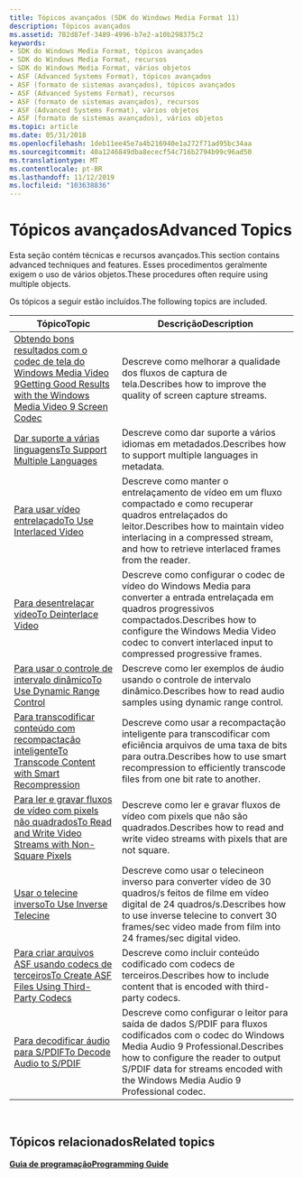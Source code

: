 ```yaml
---
title: Tópicos avançados (SDK do Windows Media Format 11)
description: Tópicos avançados
ms.assetid: 782d87ef-3489-4996-b7e2-a10b298375c2
keywords:
- SDK do Windows Media Format, tópicos avançados
- SDK do Windows Media Format, recursos
- SDK do Windows Media Format, vários objetos
- ASF (Advanced Systems Format), tópicos avançados
- ASF (formato de sistemas avançados), tópicos avançados
- ASF (Advanced Systems Format), recursos
- ASF (formato de sistemas avançados), recursos
- ASF (Advanced Systems Format), vários objetos
- ASF (formato de sistemas avançados), vários objetos
ms.topic: article
ms.date: 05/31/2018
ms.openlocfilehash: 1deb11ee45e7a4b216940e1a272f71ad95bc34aa
ms.sourcegitcommit: 40a1246849dba8ececf54c716b2794b99c96ad50
ms.translationtype: MT
ms.contentlocale: pt-BR
ms.lasthandoff: 11/12/2019
ms.locfileid: "103638836"
---
```

# <a name="advanced-topics"></a><span data-ttu-id="91145-112">Tópicos avançados</span><span class="sxs-lookup"><span data-stu-id="91145-112">Advanced Topics</span></span>

<span data-ttu-id="91145-113">Esta seção contém técnicas e recursos avançados.</span><span class="sxs-lookup"><span data-stu-id="91145-113">This section contains advanced techniques and features.</span></span> <span data-ttu-id="91145-114">Esses procedimentos geralmente exigem o uso de vários objetos.</span><span class="sxs-lookup"><span data-stu-id="91145-114">These procedures often require using multiple objects.</span></span>

<span data-ttu-id="91145-115">Os tópicos a seguir estão incluídos.</span><span class="sxs-lookup"><span data-stu-id="91145-115">The following topics are included.</span></span>



| <span data-ttu-id="91145-116">Tópico</span><span class="sxs-lookup"><span data-stu-id="91145-116">Topic</span></span>                                                                                                                                    | <span data-ttu-id="91145-117">Descrição</span><span class="sxs-lookup"><span data-stu-id="91145-117">Description</span></span>                                                                                                                        |
|------------------------------------------------------------------------------------------------------------------------------------------|------------------------------------------------------------------------------------------------------------------------------------|
| [<span data-ttu-id="91145-118">Obtendo bons resultados com o codec de tela do Windows Media Video 9</span><span class="sxs-lookup"><span data-stu-id="91145-118">Getting Good Results with the Windows Media Video 9 Screen Codec</span></span>](getting-good-results-with-the-windows-media-video-9-screen-codec.md) | <span data-ttu-id="91145-119">Descreve como melhorar a qualidade dos fluxos de captura de tela.</span><span class="sxs-lookup"><span data-stu-id="91145-119">Describes how to improve the quality of screen capture streams.</span></span>                                                                    |
| [<span data-ttu-id="91145-120">Dar suporte a várias linguagens</span><span class="sxs-lookup"><span data-stu-id="91145-120">To Support Multiple Languages</span></span>](to-support-multiple-languages.md)                                                                       | <span data-ttu-id="91145-121">Descreve como dar suporte a vários idiomas em metadados.</span><span class="sxs-lookup"><span data-stu-id="91145-121">Describes how to support multiple languages in metadata.</span></span>                                                                           |
| [<span data-ttu-id="91145-122">Para usar vídeo entrelaçado</span><span class="sxs-lookup"><span data-stu-id="91145-122">To Use Interlaced Video</span></span>](to-use-interlaced-video.md)                                                                                   | <span data-ttu-id="91145-123">Descreve como manter o entrelaçamento de vídeo em um fluxo compactado e como recuperar quadros entrelaçados do leitor.</span><span class="sxs-lookup"><span data-stu-id="91145-123">Describes how to maintain video interlacing in a compressed stream, and how to retrieve interlaced frames from the reader.</span></span>         |
| [<span data-ttu-id="91145-124">Para desentrelaçar vídeo</span><span class="sxs-lookup"><span data-stu-id="91145-124">To Deinterlace Video</span></span>](to-deinterlace-video.md)                                                                                         | <span data-ttu-id="91145-125">Descreve como configurar o codec de vídeo do Windows Media para converter a entrada entrelaçada em quadros progressivos compactados.</span><span class="sxs-lookup"><span data-stu-id="91145-125">Describes how to configure the Windows Media Video codec to convert interlaced input to compressed progressive frames.</span></span>             |
| [<span data-ttu-id="91145-126">Para usar o controle de intervalo dinâmico</span><span class="sxs-lookup"><span data-stu-id="91145-126">To Use Dynamic Range Control</span></span>](to-use-dynamic-range-control.md)                                                                         | <span data-ttu-id="91145-127">Descreve como ler exemplos de áudio usando o controle de intervalo dinâmico.</span><span class="sxs-lookup"><span data-stu-id="91145-127">Describes how to read audio samples using dynamic range control.</span></span>                                                                   |
| [<span data-ttu-id="91145-128">Para transcodificar conteúdo com recompactação inteligente</span><span class="sxs-lookup"><span data-stu-id="91145-128">To Transcode Content with Smart Recompression</span></span>](to-transcode-content-with-smart-recompression.md)                                       | <span data-ttu-id="91145-129">Descreve como usar a recompactação inteligente para transcodificar com eficiência arquivos de uma taxa de bits para outra.</span><span class="sxs-lookup"><span data-stu-id="91145-129">Describes how to use smart recompression to efficiently transcode files from one bit rate to another.</span></span>                              |
| [<span data-ttu-id="91145-130">Para ler e gravar fluxos de vídeo com pixels não quadrados</span><span class="sxs-lookup"><span data-stu-id="91145-130">To Read and Write Video Streams with Non-Square Pixels</span></span>](to-read-and-write-video-streams-with-non-square-pixels.md)                     | <span data-ttu-id="91145-131">Descreve como ler e gravar fluxos de vídeo com pixels que não são quadrados.</span><span class="sxs-lookup"><span data-stu-id="91145-131">Describes how to read and write video streams with pixels that are not square.</span></span>                                                     |
| [<span data-ttu-id="91145-132">Usar o telecine inverso</span><span class="sxs-lookup"><span data-stu-id="91145-132">To Use Inverse Telecine</span></span>](to-use-inverse-telecine.md)                                                                                   | <span data-ttu-id="91145-133">Descreve como usar o telecineon inverso para converter vídeo de 30 quadros/s feitos de filme em vídeo digital de 24 quadros/s.</span><span class="sxs-lookup"><span data-stu-id="91145-133">Describes how to use inverse telecine to convert 30 frames/sec video made from film into 24 frames/sec digital video.</span></span>              |
| [<span data-ttu-id="91145-134">Para criar arquivos ASF usando codecs de terceiros</span><span class="sxs-lookup"><span data-stu-id="91145-134">To Create ASF Files Using Third-Party Codecs</span></span>](to-create-asf-files-using-third-party-codecs.md)                                         | <span data-ttu-id="91145-135">Descreve como incluir conteúdo codificado com codecs de terceiros.</span><span class="sxs-lookup"><span data-stu-id="91145-135">Describes how to include content that is encoded with third-party codecs.</span></span>                                                          |
| [<span data-ttu-id="91145-136">Para decodificar áudio para S/PDIF</span><span class="sxs-lookup"><span data-stu-id="91145-136">To Decode Audio to S/PDIF</span></span>](to-decode-audio-to-s-pdif.md)                                                                               | <span data-ttu-id="91145-137">Descreve como configurar o leitor para saída de dados S/PDIF para fluxos codificados com o codec do Windows Media Audio 9 Professional.</span><span class="sxs-lookup"><span data-stu-id="91145-137">Describes how to configure the reader to output S/PDIF data for streams encoded with the Windows Media Audio 9 Professional codec.</span></span> |



 

## <a name="related-topics"></a><span data-ttu-id="91145-138">Tópicos relacionados</span><span class="sxs-lookup"><span data-stu-id="91145-138">Related topics</span></span>

<dl> <dt>

[<span data-ttu-id="91145-139">**Guia de programação**</span><span class="sxs-lookup"><span data-stu-id="91145-139">**Programming Guide**</span></span>](programming-guide.md)
</dt> </dl>

 

 




